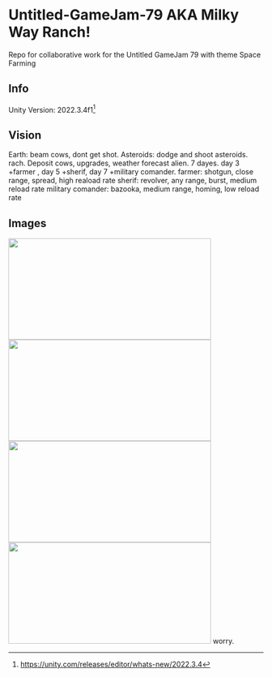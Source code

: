 # Untitled-GameJam-79 AKA Milky Way Ranch!
Repo for collaborative work for the Untitled GameJam 79 with theme Space Farming


## Info
Unity Version: 2022.3.4f1[^1]



## Vision
Earth: beam cows, dont get shot.
Asteroids: dodge and shoot asteroids.
rach. Deposit cows, upgrades, weather forecast alien.
7 dayes. day 3 +farmer , day 5 +sherif, day 7 +military comander.
farmer: shotgun, close range, spread, high reaload rate
sherif: revolver, any range, burst, medium reload rate
military comander: bazooka, medium range, homing, low reload rate


## Images
<img src="https://github.com/Motmir/Untitled-GameJam-79/assets/107803110/48646ce9-0dca-4c1f-ba11-7b54373efb87" width="400" height="200"> 

<img src="https://github.com/Motmir/Untitled-GameJam-79/assets/33452984/03f0e760-a2f3-43ee-9d44-984cd22c3b42" width="400" height="200">

<img src="https://github.com/Motmir/Untitled-GameJam-79/assets/107803110/30685590-cc10-4dd0-9132-e55f03fcfe4b" width="400" height="200">

<img src="https://github.com/Motmir/Untitled-GameJam-79/assets/33452984/6441e892-5b28-4206-9746-928e96c98ce2" width="400" Height="200">
worry.

[^1]: https://unity.com/releases/editor/whats-new/2022.3.4


